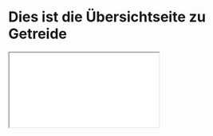 # Dies ist die Übersichtseite zu Getreide
<link rel="stylesheet" href="/styles.css">

<iframe src="Getreide-Schaubild.pdf style="width: 100%; height: 100vh; border: none;"">
  Your browser does not support PDFs. <a href="Getreide-Schaubild.pdf">Download the PDF</a>.
</iframe>
